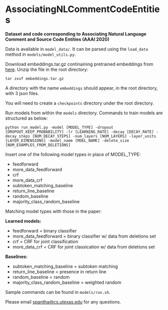 # AssociatingNLCommentCodeEntities
**Dataset and code corresponding to Associating Natural Language Comment and Source Code Entities (AAAI 2020)**

Data is available in `model_data/`. It can be parsed using the `load_data` method in `models/model_utils.py`.

Download embeddings.tar.gz continaining pretrained embeddings from [here](https://drive.google.com/open?id=1pPaNIsVx4zftY0-AFA48A6Uj-evYsJYy).
Unzip the file in the root directory:

```
tar zxvf embeddings.tar.gz
```

A directory with the name `embeddings` should appear, in the root directory, with 3 json files.

You will need to create a `checkpoints` directory under the root directory.

Run models from within the `models` directory. Commands to train models are structured as below:

```
python run_model.py -model [MODEL_TYPE] -dropout [DROPOUT_KEEP_PROBABILITY] -lr [LEARNING_RATE] -decay [DECAY_RATE] -decay_steps [NUM_DECAY_STEPS] -num_layers [NUM_LAYERS] -layer_units [LAYER_DIMENSIONS] -model_name [MOEL_NAME] -delete_size [NUM_EXAMPLES_FROM_DELETIONS]
```

Insert one of the following model types in place of MODEL_TYPE:
* feedforward
* more_data_feedforward
* crf
* more_data_crf
* subtoken_matching_baseline
* return_line_baseline
* random_baseline
* majority_class_random_baseline

Matching model types with those in the paper:

**Learned models:**
* feedforward = binary classifier
* more_data_feedforward = binary classifier w/ data from deletions set
* crf = CRF for joint classification
* more_data_crf = CRF for joint classication w/ data from deletions set

**Baselines:**
* subtoken_matching_baseline = subtoken matching
* return_line_baseline = presence in return line
* random_baseline = random
* majority_class_random_baseline = weighted random

Sample commands can be found in `models/run.sh`.

Please email spantha@cs.utexas.edu for any questions.
